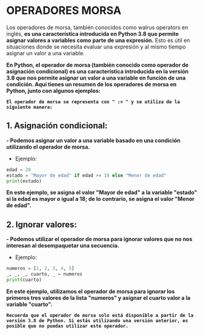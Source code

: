 # OPERADORES MORSA
Los operadores de morsa, también conocidos como walrus operators en inglés, **es una característica introducida en Python 3.8 que permite asignar valores a variables como parte de una expresión.** Esto es útil en situaciones donde se necesita evaluar una expresión y al mismo tiempo asignar un valor a una variable.

 **En Python, el operador de morsa (también conocido como operador de asignación condicional) es una característica introducida en la versión 3.8 que nos permite asignar un valor a una variable en función de una condición. Aquí tienes un resumen de los operadores de morsa en Python, junto con algunos ejemplos:**
 
**`El operador de morsa se representa con " := " y se utiliza de la siguiente manera:`**
 
## 1. Asignación condicional:

**- Podemos asignar un valor a una variable basado en una condición utilizando el operador de morsa.**
- Ejemplo:
```PYTHON
edad = 20
estado = "Mayor de edad" if edad >= 18 else "Menor de edad"
print(estado)
 ```
 **En este ejemplo, se asigna el valor "Mayor de edad" a la variable "estado" si la edad es mayor o igual a 18; de lo contrario, se asigna el valor "Menor de edad".**

## 2. Ignorar valores:
 
**- Podemos utilizar el operador de morsa para ignorar valores que no nos interesan al desempaquetar una secuencia.**
- Ejemplo:
```PYTHON
numeros = [1, 2, 3, 4, 5]
_, _, _, cuarto, _ = numeros
print(cuarto)
 ```
 **En este ejemplo, utilizamos el operador de morsa para ignorar los primeros tres valores de la lista "numeros" y asignar el cuarto valor a la variable "cuarto".**
 
**`Recuerda que el operador de morsa solo está disponible a partir de la versión 3.8 de Python. Si estás utilizando una versión anterior, es posible que no puedas utilizar este operador.`**
 

